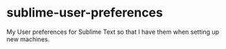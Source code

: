 # sublime-user-preferences
My User preferences for Sublime Text so that I have them when setting up new machines.
